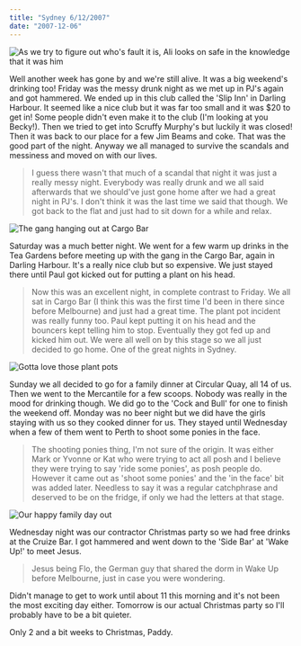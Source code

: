 ```yaml
---
title: "Sydney 6/12/2007"
date: "2007-12-06"
---
```

![As we try to figure out who's fault it is, Ali looks on safe in the knowledge that it was him](/images/PC020527.JPG "As we try to figure out who's fault it is, Ali looks on safe in the knowledge that it was him")

Well another week has gone by and we're still alive. It was a big weekend's drinking too! Friday was the messy drunk night as we met up in PJ's again and got hammered. We ended up in this club called the 'Slip Inn' in Darling Harbour. It seemed like a nice club but it was far too small and it was $20 to get in! Some people didn't even make it to the club (I'm looking at you Becky!). Then we tried to get into Scruffy Murphy's but luckily it was closed! Then it was back to our place for a few Jim Beams and coke. That was the good part of the night. Anyway we all managed to survive the scandals and messiness and moved on with our lives. 
> I guess there wasn't that much of a scandal that night it was just a really messy night. Everybody was really drunk and we all said afterwards that we should've just gone home after we had a great night in PJ's. I don't think it was the last time we said that though. We got back to the flat and just had to sit down for a while and relax.

![The gang hanging out at Cargo Bar](/images/PC020537.JPG "The gang hanging out at Cargo Bar")

Saturday was a much better night. We went for a few warm up drinks in the Tea Gardens before meeting up with the gang in the Cargo Bar, again in Darling Harbour. It's a really nice club but so expensive. We just stayed there until Paul got kicked out for putting a plant on his head. 
> Now this was an excellent night, in complete contrast to Friday. We all sat in Cargo Bar (I think this was the first time I'd been in there since before Melbourne) and just had a great time. The plant pot incident was really funny too. Paul kept putting it on his head and the bouncers kept telling him to stop. Eventually they got fed up and kicked him out. We were all well on by this stage so we all just decided to go home. One of the great nights in Sydney.

![Gotta love those plant pots](/images/PC020579.JPG "Gotta love those plant pots")

Sunday we all decided to go for a family dinner at Circular Quay, all 14 of us. Then we went to the Mercantile for a few scoops. Nobody was really in the mood for drinking though. We did go to the 'Cock and Bull' for one to finish the weekend off. Monday was no beer night but we did have the girls staying with us so they cooked dinner for us. They stayed until Wednesday when a few of them went to Perth to shoot some ponies in the face. 
> The shooting ponies thing, I'm not sure of the origin. It was either Mark or Yvonne or Kat who were trying to act all posh and I believe they were trying to say 'ride some ponies', as posh people do. However it came out as 'shoot some ponies' and the 'in the face' bit was added later. Needless to say it was a regular catchphrase and deserved to be on the fridge, if only we had the letters at that stage.

![Our happy family day out](/images/IMG_0860.JPG "Our happy family day out")

Wednesday night was our contractor Christmas party so we had free drinks at the Cruize Bar. I got hammered and went down to the 'Side Bar' at 'Wake Up!' to meet Jesus. 
> Jesus being Flo, the German guy that shared the dorm in Wake Up before Melbourne, just in case you were wondering.

Didn't manage to get to work until about 11 this morning and it's not been the most exciting day either. Tomorrow is our actual Christmas party so I'll probably have to be a bit quieter.

Only 2 and a bit weeks to Christmas,
Paddy.